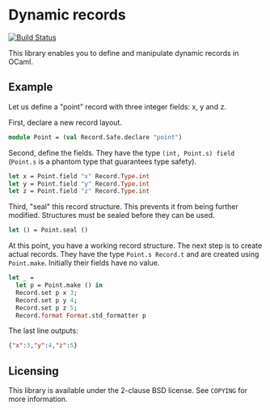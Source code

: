 # Dynamic records

[![Build Status][build_status_badge]][build_status_link]

This library enables you to define and manipulate dynamic records in OCaml.

## Example

Let us define a "point" record with three integer fields: x, y and z.

First, declare a new record layout.

```ocaml
module Point = (val Record.Safe.declare "point")
```

Second, define the fields. They have the type `(int, Point.s) field`
(`Point.s` is a phantom type that guarantees type safety).

```ocaml
let x = Point.field "x" Record.Type.int
let y = Point.field "y" Record.Type.int
let z = Point.field "z" Record.Type.int
```

Third, "seal" this record structure. This prevents it from being further modified.
Structures must be sealed before they can be used.

```ocaml
let () = Point.seal ()
```

At this point, you have a working record structure. The next step is to create
actual records. They have the type `Point.s Record.t` and are created using
`Point.make`. Initially their fields have no value.

```ocaml
let _ =
  let p = Point.make () in
  Record.set p x 3;
  Record.set p y 4;
  Record.set p z 5;
  Record.format Format.std_formatter p
```

The last line outputs:

```json
{"x":3,"y":4,"z":5}
```

## Licensing

This library is available under the 2-clause BSD license.
See `COPYING` for more information.

[build_status_badge]: https://github.com/cryptosense/records/actions/workflows/main.yml/badge.svg
[build_status_link]: https://github.com/cryptosense/records/actions/workflows/main.yml
